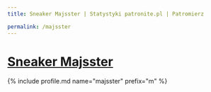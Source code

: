 ```yaml
---
title: Sneaker Majsster | Statystyki patronite.pl | Patromierz

permalink: /majsster
---
```


# [Sneaker Majsster](https://patronite.pl/majsster)

{% include profile.md name="majsster" prefix="m" %}
